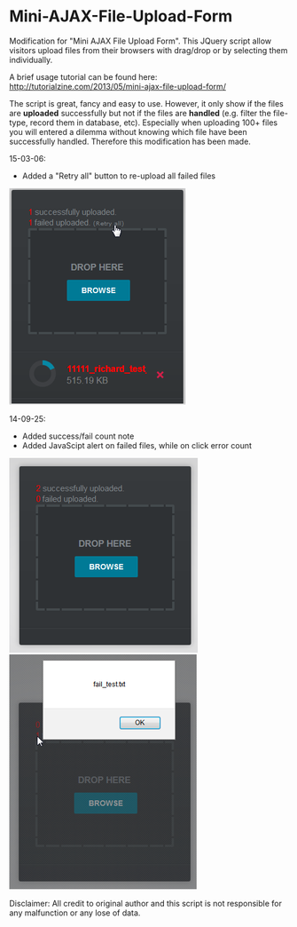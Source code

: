 Mini-AJAX-File-Upload-Form
==========================

Modification for "Mini AJAX File Upload Form". This JQuery script allow visitors upload files from their browsers with drag/drop or by selecting them individually.

A brief usage tutorial can be found here: http://tutorialzine.com/2013/05/mini-ajax-file-upload-form/

The script is great, fancy and easy to use. However, it only show if the files are <b>uploaded</b> successfully but not if the files are <b>handled</b> (e.g. filter the file-type, record them in database, etc). Especially when uploading 100+ files you will entered a dilemma without knowing which file have been successfully handled. Therefore this modification has been made.

15-03-06:
- Added a "Retry all" button to re-upload all failed files

![Fail Retry All Screenshot](03_fail_retry_all.png)

14-09-25:
- Added success/fail count note
- Added JavaScipt alert on failed files, while on click error count

![Feedback Note Screenshot](01_feedback_note.png)
![Fail Files Screenshot](02_fail_files.png)


Disclaimer: All credit to original author and this script is not responsible for any malfunction or any lose of data.
